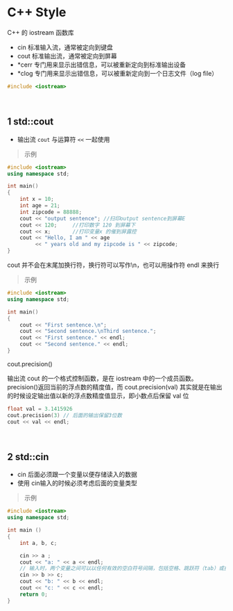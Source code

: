 
&emsp;
# C++ Style

C++ 的 iostream 函数库
- cin 标准输入流，通常被定向到键盘
- cout 标准输出流，通常被定向到屏幕
- *cerr 专门用来显示出错信息，可以被重新定向到标准输出设备
- *clog 专门用来显示出错信息，可以被重新定向到一个日志文件（log file）

```c++
#include <iostream>
```

&emsp;
## 1 std::cout
- 输出流 `cout` 与运算符 `<<` 一起使用

>示例
```c++
#include <iostream>
using namespace std;

int main()
{
    int x = 10;
    int age = 21;
    int zipcode = 88888;
    cout << "output sentence"; //扫印output sentence到屏幕E 
    cout << 120;     //打印数字 120 到屏幕下 
    cout << x;       //打印变量x 的催到屏露控
    cout << "Hello, I am " << age 
         << " years old and my zipcode is " << zipcode;
}
```

cout 并不会在末尾加换行符，换行符可以写作\n，也可以用操作符 endl 来换行
>示例
```c++
#include <iostream>
using namespace std;

int main()
{
    cout << "First sentence.\n";
    cout << "Second sentence.\nThird sentence.";
    cout << "First sentence." << endl;
    cout << "Second sentence." << endl;
}
```

cout.precision()

输出流 cout 的一个格式控制函数，是在 iostream 中的一个成员函数。precision()返回当前的浮点数的精度值，而 cout.precision(val) 其实就是在输出的时候设定输出值以新的浮点数精度值显示，即小数点后保留 val 位

```c++
float val = 3.1415926
cout.precision(3) // 后面的输出保留3位数
cout << val << endl;
```

&emsp;
## 2 std::cin
- cin 后面必须跟一个变量以便存储读入的数据
- 使用 cin输入的时候必须考虑后面的变量类型

>示例
```c++
#include <iostream>
using namespace std;

int main ()
{
    int a, b, c;

    cin >> a ;
    cout << "a: " << a << endl;
    // 输入时，两个变量之间可以以任何有效的空白符号间隔，包括空格、跳跃符（tab）或换行符。
    cin >> b >> c;
    cout << "b: " << b << endl;
    cout << "c: " << c << endl;
    return 0;
} 
```
